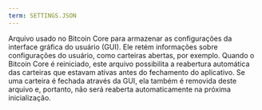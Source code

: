 ```yaml
---
term: SETTINGS.JSON
---
```


Arquivo usado no Bitcoin Core para armazenar as configurações da interface gráfica do usuário (GUI). Ele retém informações sobre configurações do usuário, como carteiras abertas, por exemplo. Quando o Bitcoin Core é reiniciado, este arquivo possibilita a reabertura automática das carteiras que estavam ativas antes do fechamento do aplicativo. Se uma carteira é fechada através da GUI, ela também é removida deste arquivo e, portanto, não será reaberta automaticamente na próxima inicialização.